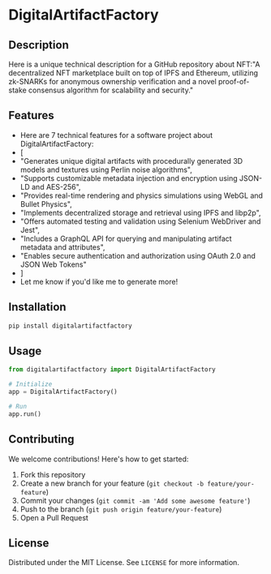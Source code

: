 # DigitalArtifactFactory

## Description

Here is a unique technical description for a GitHub repository about NFT:"A decentralized NFT marketplace built on top of IPFS and Ethereum, utilizing zk-SNARKs for anonymous ownership verification and a novel proof-of-stake consensus algorithm for scalability and security."

## Features

- Here are 7 technical features for a software project about DigitalArtifactFactory:
- [
- "Generates unique digital artifacts with procedurally generated 3D models and textures using Perlin noise algorithms",
- "Supports customizable metadata injection and encryption using JSON-LD and AES-256",
- "Provides real-time rendering and physics simulations using WebGL and Bullet Physics",
- "Implements decentralized storage and retrieval using IPFS and libp2p",
- "Offers automated testing and validation using Selenium WebDriver and Jest",
- "Includes a GraphQL API for querying and manipulating artifact metadata and attributes",
- "Enables secure authentication and authorization using OAuth 2.0 and JSON Web Tokens"
- ]
- Let me know if you'd like me to generate more!
## Installation

```bash
pip install digitalartifactfactory
```

## Usage

```python
from digitalartifactfactory import DigitalArtifactFactory

# Initialize
app = DigitalArtifactFactory()

# Run
app.run()
```

## Contributing

We welcome contributions! Here's how to get started:

1. Fork this repository
2. Create a new branch for your feature (`git checkout -b feature/your-feature`)
3. Commit your changes (`git commit -am 'Add some awesome feature'`)
4. Push to the branch (`git push origin feature/your-feature`)
5. Open a Pull Request

## License

Distributed under the MIT License. See `LICENSE` for more information.

